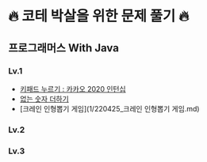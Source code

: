 # 🔥 코테 박살을 위한 문제 풀기 🔥

## 프로그래머스 With Java

### Lv.1

- [키패드 누르기 : 카카오 2020 인턴십](1/220419_키패드누르기.md)
- [없는 숫자 더하기](1/220421_없는숫자더하기.md)
- [크레인 인형뽑기 게임](1/220425_크레인 인형뽑기 게임.md)

### Lv.2

### Lv.3


